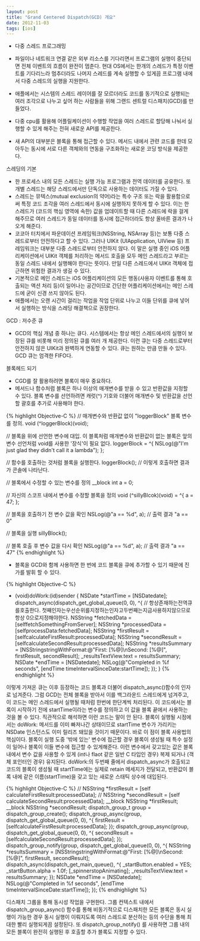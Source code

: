 ```yaml
---
layout: post
title: "Grand Centered Dispatch(GCD) 개요"
date: 2012-11-03
tags: [ios]
---
```


- 다중 스레드 프로그래밍

- 파일이나 네트워크 연결 같은 외부 리소스를 기다리면서 프로그램의 실행이 중단되면 전체 이벤트의 흐름이 완전이 멈춘다. 현대 OS에서는 한개의 스레드가 특정 이벤트를 기다리느라 멈추더라도 나머지 스레드를 계속 실행할 수 있게끔 프로그램 내에서 다중 스레드의 실행을 지원한다.
- 애플에서는 시스템의 스레드 레이어를 잘 모르더라도 코드를 동기적으로 실행되는 여러 조각으로 나누고 싶어 하는 사람들을 위해 그랜드 센트럴 디스패치(GCD)를 만들었다.
- 다중 cpu를 활용해 어플릴케이션이 수행할 작업을 여러 스레드로 할당해 나눠서 실행할 수 있게 해주는 전혀 새로운 API를 제공한다.
- 새 API의 대부분은 블록을 통해 접근할 수 있다. 메서드 내에서 관련 코드를 한데 모아두는 동시에 서로 다른 객체와의 연동을 구조화하는 새로운 코딩 방식을 제공한다.

스레딩의 기본

- 한 프로세스 내의 모든 스레드는 실행 가능 프로그램과 전역 데이터를 공유한다. 또 개별 스레드는 해당 스레드에서만 단독으로 사용하는 데이터도 가질 수 있다.
- 스레드는 뮤텍스(mutual exclusion의 약어)라는 특수 구조 또는 락을 활용함으로써 특정 코드 조각을 여러 스레드에서 동시에 실행하지 못하게 할 수 있다. 이는 한 스레드가 (코드의 핵심 영역에 속한) 값을 업데이트할 때 다른 스레드에 락을 걸게 해주므로 여러 스레드가 동일 데이터를 동시에 접근하더라도 항상 올바른 결과가 나오게 해준다.
- 코코아 터치에서 파운데이션 프레임워크(NSString, NSArray 등)는 보통 다중 스레드로부터 안전하다고 할 수 있다. 그러나 UIKit (UIApplication, UIView 등) 프레임워크는 대부분 다중 스레드로부터 안전하지 않다. 이 말은 실행 중인 iOS 어플리케이션에서 UIKit 객체를 처리하는 메서드 호출을 모두 메인 스레드라고 부르는 동일 스레드 내에서 실행해야 한다는 뜻이다. 만일 다른 스레드에서 UIKit 객체에 접근하면 위험한 결과가 생길 수 있다.
- 기본적으로 메인 스레드는 iOS 어플리케이션의 모든 행동(사용자 이벤트를 통해 호출되는 액션 처리 등)이 일어나는 공간이므로 간단한 어플리케이션에서는 메인 스레드에 굳이 신경 쓰지 않아도 된다.
- 애플에서는 오랜 시간이 걸리는 작업을 작업 단위로 나누고 이들 단위를 큐에 넣어서 실행하는 방식을 스레딩 해결책으로 권장한다.

GCD : 저수준 큐

- GCD의 핵심 개념 중 하나는 큐다. 시스템에서는 항상 메인 스레드에서의 실행이 보장된 큐를 비롯해 미리 정의된 큐를 여러 개 제공한다. 이런 큐는 다중 스레드로부터 안전하지 않은 UIKit과 완벽하게 연동할 수 있다. 큐는 원하는 만큼 만들 수 있다. GCD 큐는 엄격한 FIFO다.

블록헤드 되기

- CGD를 잘 활용하려면 블록이 매우 중요하다.
- 메서드나 함수처럼 블록은 하나 이상의 매개변수를 받을 수 있고 반환값을 지정할 수 있다. 블록 변수를 선언하려면 캐럿(^) 기호와 더불어 매개변수 및 반환값을 선언할 괄호를 추가로 사용해야 한다.

{% highlight Objective-C %}
// 매개변수와 반환값 없이 "loggerBlock" 블록 변수를 정의.
void (^loggerBlock)(void);

// 블록을 위에 선언한 변수에 대입. 이 블록처럼 매개변수와 반환값이 없는 블록은 앞의 변수 선언처럼 void를 사용한 '장식'이 필요 없다.
loggerBlock = ^{ NSLog(@"I'm just glad they didn't call it a lambda"); };

// 함수를 호출하는 것처럼 블록을 실행한다.
loggerBlock();     // 이렇게 호출하면 결과가 콘솔에 나타난다.

// 블록에서 수정할 수 있는 변수를 정의
__block int a = 0;

// 자신의 스코프 내에서 변수를 수정할 블록을 정의
void (^sillyBlcok)(void) = ^{ a = 47; };

// 블록을 호출하기 전 변수 값을 확인
NSLog(@"a == %d", a);     // 출력 결과 "a == 0"

// 블록을 실행
sillyBlock();

// 블록 호출 후 변수 값을 다시 확인
NSLog(@"a == %d", a);     // 출력 결과 "a == 47"
{% endhighlight %}

- 블록을 GCD와 함께 사용하면 한 번에 코드 블록을 큐에 추가할 수 있기 때문에 진가를 발휘 할 수 있다.

{% highlight Objective-C %}
- (void)doWork:(id)sender {
    NSDate *startTime = [NSDatedate];
    dispatch_async(dispatch_get_global_queue(0, 0), ^{
    // 항상존재하는전역큐를호출한다. 첫째인자는우선순위를지정하는인자고두번째는지금사용하지않으므로항상 0으로지정해야한다.
        NSString *fetchedData = [selffetchSomethingFromServer];
        NSString *processedData = [selfprocessData:fetchedData];
        NSString *firstResult = [selfcalculateFirstResult:processedData];
        NSString *secondResult = [selfcalculateSecondResult:processedData];
        NSString *resultsSummary = [NSStringstringWithFormat:@"First: [%@]\nSecond: [%@]", firstResult, secondResult];
        _resultsTextView.text = resultsSummary;
        NSDate *endTime = [NSDatedate];
        NSLog(@"Completed in %f seconds", [endTime timeIntervalSinceDate:startTime]);
    });
}
{% endhighlight %}

이렇게 가져온 큐는 이후 등장하는 코드 블록과 더불어 dispatch_async()함수의 인자로 넘겨준다. 그럼 GCD는 전체 블록을 받아서 이를 백그라운드 스레드에게 넘겨주고, 이 코드는 메인 스레드에서 실행될 때처럼 한번에 한단계씩 처리된다.
이 코드에서는 블록이 시작하기 전에 startTime이라는 변수를 정의하고 이 값을 블록 끝에서 사용하는 것을 볼 수 있다. 직관적으로 해석하면 이런 코드는 말이 안 된다. 블록이 실행될 시점에서는 doWork: 메서드를 이미 빠져나간 상태이므로 startTime 변수가 가리키는 NSDate 인스턴스도 이미 릴리즈 돼있을 것이기 때문이다. 바로 이 점이 블록 사용법의 핵심이다. 블록이 실행 도중 '밖에 있는' 변수에 접근할 경우 블록이 생성될 때 특수 설정이 일어나 블록이 이들 변수에 접근할 수 있게해준다. 이런 변수에서 갖고있는 값은 블록 내에서 변수 값을 사용할 수 있게 (int나 flaot 같은 일반 C 타입인 경우) 복제 되거나 (객체 포인터인 경우) 유지된다. doWork:의 두번째 줄에서 dispatch_async가 호출되고 코드의 블록이 생성될 때 startTime에는 실제로 retain 메세지가 전달되고, 반환값이 블록 내에 같은 이름(startTime)을 갖고 있는 새로운 스태틱 상수에 대입된다.

{% highlight Objective-C %}
//  NSString *firstResult = [self calculateFirstResult:processedData];
//  NSString *secondResult = [self calculateSecondResult:processedData];
__block NSString *firstResult;
__block NSString *secondResult;
dispatch_group_t group = dispatch_group_create();
dispatch_group_async(group, dispatch_get_global_queue(0, 0), ^{
    firstResult = [selfcalculateFirstResult:processedData];
});
dispatch_group_async(group, dispatch_get_global_queue(0, 0), ^{
    secondResult = [selfcalculateSecondResult:processedData];
});
dispatch_group_notify(group, dispatch_get_global_queue(0, 0), ^{
    NSString *resultsSummary = [NSStringstringWithFormat:@"First: [%@]\nSecond: [%@]", firstResult, secondResult];
    dispatch_async(dispatch_get_main_queue(), ^{
        _startButton.enabled = YES;
        _startButton.alpha = 1.0f;
        [_spinnerstopAnimating];
        _resultsTextView.text = resultsSummary;
    });
    NSDate *endTime = [NSDatedate];
    NSLog(@"Completed in %f seconds", [endTime timeIntervalSinceDate:startTime]);
});
{% endhighlight %}

디스패치 그룹을 통해 동시성 작업을 구현한다. 그룹 컨텍스트 내에서 dispatch_group_async() 함수를 통해 비동기적으로 디스패치한 모든 블록은 동시 실행이 가능한 경우 동시 실행이 이뤄지도록 여러 스레드로 분산하는 등의 수단을 통해 최대한 빨리 실행되게끔 설정된다. 또 dispatch_group_notify() 를 사용하면 그룹 내의 모든 블록이 완전히 실행된 후 호출할 추가 블록도 지정할 수 있다.
